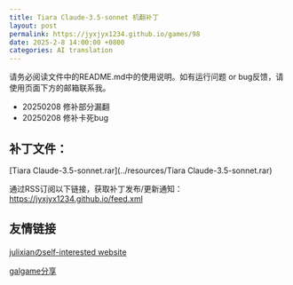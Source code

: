 ```yaml
---
title: Tiara Claude-3.5-sonnet 机翻补丁
layout: post
permalink: https://jyxjyx1234.github.io/games/98
date: 2025-2-8 14:00:00 +0800
categories: AI translation
---
```



请务必阅读文件中的README.md中的使用说明。如有运行问题 or bug反馈，请使用页面下方的邮箱联系我。

- 20250208 修补部分漏翻
- 20250208 修补卡死bug

## 补丁文件：

[Tiara Claude-3.5-sonnet.rar](../resources/Tiara Claude-3.5-sonnet.rar)

 

通过RSS订阅以下链接，获取补丁发布/更新通知：https://jyxjyx1234.github.io/feed.xml

## 友情链接

[julixianのself-interested website](https://julixian-siw.worldsystem.top/) 

[galgame分享](https://t.me/galgpt)